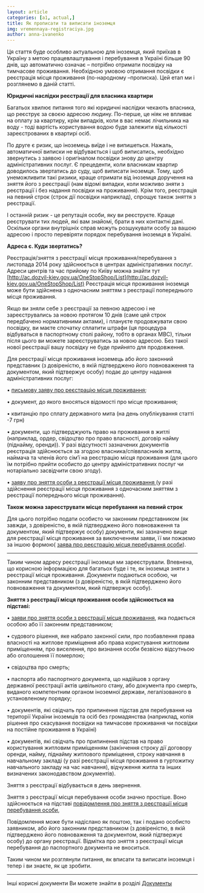 ```yaml
---
layout: article
categories: [a1, actual,]
title: Як прописати та виписати іноземця
img: vremennaya-registraciya.jpg
author: anna-ivanenko
--- 
```

Ця стаття буде особливо актуальною для іноземця, який приїхав в Україну з метою працевлаштування і перебування в Україні 
більше 90 днів, що автоматично означає – потрібно отримати посвідку на тимчасове проживання. Необхідною умовою отримання посвідки є реєстрація місця проживання (по-народному –прописка). Цей етап ми і розглянемо в даній статті.

**Юридичні наслідки реєстрації для власника квартири**

Багатьох хвилює питання того які юридичні наслідки чекають власника, що реєструє за своєю адресою людину. По-перше, це ніяк не впливає на оплату за квартиру, крім випадків, коли в вас немає лічильника на воду - тоді вартість користування водою буде залежити від кількості зареєстрованих в квартирі осіб.

По друге є ризик, що іноземець виїде і не випишеться. Нажаль, автоматичної виписки не відбувається і щоб виписатись, необхідно звернутись з заявою і оригіналом посвідки знову до центру адміністративних послуг. Є прецеденти, коли власникам квартир доводилось звертатись до суду, щоб виписати іноземця. Тому, щоб унеможливити такі ризики, краще отримати від іноземця доручення на зняття його з реєстрації (нам відомі випадки, коли можливо зняти з реєстрації і без надання посвідки на проживання). Крім того, реєстрація на певний строк (строк дії посвідки наприклад), спрощує також зняття з реєстрації.

І останній ризик - це репутація особи, яку ви реєструєте. Краще реєструвати тих людей, які вам знайомі, брати в них контактні дані. Оскільки органи внутрішніх справ можуть розшукувати особу за вашою адресою і просто перевіряти порядок перебування іноземця в Україні.

**Адреса є. Куди звертатись?**

 Реєстрація/зняття з реєстрації місця проживання/перебування з листопада 2014 року здійснюється в центрах адміністративних послуг. Адреси центрів та час прийому по Київу можна знайти тут [http://ac.dozvil-kiev.gov.ua/OneStopShop/List](http://ac.dozvil-kiev.gov.ua/OneStopShop/List) Реєстрація місця проживання іноземця може бути здійснена з одночасним зняттям з реєстрації попереднього місця проживання. 
 
 Якщо ви зняли себе з реєстрації за певною адресою і не зареєструвались за новою протягом 10 днів (саме цей строк передбачено нормативними актами), і плануєте продовжувати свою посвідку, ви маєте спочатку сплатити штрафи (ця процедура відбуваться в паспортному столі району, тобто в органах МВС), тільки після цього ви можете зареєструватись за новою адресою. Без такої нової реєстрації вашу посвідку не буде прийнято для продовження.

Для реєстрації місця проживання іноземець або його законний представник (з довіреністю, в якій підтверджено його повноваження
та документом, який підтвержує особу) подає до центру надання адміністративних 
послуг:

•	[письмову заяву про реєстрацію місця проживання](/pdf/Заява%20про%20реєстрацію%20місця%20проживаня.doc);

•	документ, до якого вносяться відомості про місце проживання;

•	квитанцію про сплату державного мита (на день опублікування статті -7 грн)

•	документи, що підтверджують право на проживання в житлі (наприклад, ордер, свідоцтво про право власності, договір найму 
(піднайму, оренди)). У разі відсутності зазначених документів реєстрація здійснюється за згодою власника/співвласників житла,
наймача та членів його сім’ї на реєстрацію місця проживання (для цього їм потрібно прийти особисто до центру адміністративних послуг чи нотаріально засвідчити свою згоду). 

•	[заяву про зняття особи з реєстрації місця проживання ](/pdf/ЗАЯВА%20%20про%20зняття%20особи%20з%20реєстрації%20місця%20проживання.doc)
(у разі здійснення реєстрації місця проживання з одночасним зняттям з
реєстрації попереднього місця проживання).

**Також можна зареєструвати місце перебування на певний строк**

 Для цього потрібно подати особисто чи законним представником (як завжди, з довіреністю, в якій підтверджено його повноваження
 та документом, який підтвержує особу)	документи, які зазначено вище для реєстрації місця проживання за виключенням заяви, її ми пожаємо за іншою формою( [заява про реєстрацію місця перебування особи](/pdf/ЗАЯВА%20%20про%20реєстрацію%20місця%20перебування%20особи.doc)).

_______________
Таким чином адресу реєстрації іноземця ми зареєстрували. Впевнена, що корисною інформацією для багатьох буде і те, як іноземця
зняти з реєстрації місця проживання. Документи подаються особою, чи законним представником (з довіреністю, в якій підтверджено
його повноваження та документом, який підтвержує особу).

**Зняття з реєстрації місця проживання особи здійснюється на підставі:**

•	[заяви про зняття особи з реєстрації місця проживання](/pdf/ЗАЯВА%20%20про%20зняття%20особи%20з%20реєстрації%20місця%20проживання.doc), яка подається особою або її законним представником;

•	судового рішення, яке набрало законної сили, про позбавлення права власності на житлове приміщення або права користування
житловим приміщенням, про виселення, про визнання особи безвісно відсутньою або оголошення її померлою;

•	свідоцтва про смерть;

•	паспорта або паспортного документа, що надійшов з органу державної реєстрації актів цивільного стану, або документа про 
смерть, виданого компетентним органом іноземної держави, легалізованого в установленому порядку;

•	документів, які свідчать про припинення підстав для перебування на території України іноземців та осіб без громадянства 
(наприклад, копія рішення про скасування посвідки на тимчасове проживання чи посвідки на постійне проживання в Україні)

•	документів, які свідчать про припинення підстав на право користування житловим приміщенням (закінчення строку дії договору 
оренди, найму, піднайму житлового приміщення, строку навчання в навчальному закладі (у разі реєстрації місця проживання в 
гуртожитку навчального закладу на час навчання), відчуження житла та інших визначених законодавством документів).

Зняття з реєстрації відбувається в день звернення.

Зняття з реєстрації місця перебування особи значно простіше. Воно здійснюється на підставі [повідомлення про зняття з 
реєстрації місця перебування особи](/pdf/ПОВІДОМЛЕННЯ%20%20про%20зняття%20з%20реєстрації%20місця%20перебування%20особи%20.doc), 

Повідомлення може бути надіслано як поштою, так і подано особисто заявником, або його законним представником (з довіреністю,
в якій підтверджено його повноваження та документом, який підтвержує особу) до органу реєстрації. Відмітка про зняття з
реєстрації місця перебування до паспортного документа не вноситься.

Таким чином ми розглянули питання, як вписати та виписати іноземця і тепер і ви знаєте, як це зробити. 
____________________
Інші корисні документи Ви можете знайти в розділі [Документы](http://itin.com.ua/content/documents.html)
